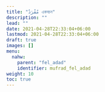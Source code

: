 ```yaml
---
title: "مُفْرَدٌ একবচন"
description: ""
lead: ""
date: 2021-04-28T22:33:04+06:00
lastmod: 2021-04-28T22:33:04+06:00
draft: true
images: []
menu: 
  nahw:
    parent: "fel_adad"
    identifier: mufrad_fel_adad
weight: 10
toc: true
---
```



